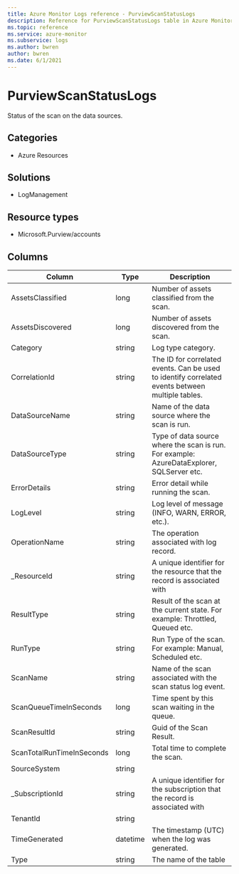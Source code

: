 ```yaml
---
title: Azure Monitor Logs reference - PurviewScanStatusLogs
description: Reference for PurviewScanStatusLogs table in Azure Monitor Logs.
ms.topic: reference
ms.service: azure-monitor
ms.subservice: logs
ms.author: bwren
author: bwren
ms.date: 6/1/2021
---
```


# PurviewScanStatusLogs

 Status of the scan on the data sources.

## Categories

- Azure Resources
## Solutions

- LogManagement
## Resource types

- Microsoft.Purview/accounts




## Columns

|Column|Type|Description|
|---|---|---|
|AssetsClassified|long|Number of assets classified from the scan.|
|AssetsDiscovered|long|Number of assets discovered from the scan.|
|Category|string|Log type category.|
|CorrelationId|string|The ID for correlated events. Can be used to identify correlated events between multiple tables.|
|DataSourceName|string|Name of the data source where the scan is run.|
|DataSourceType|string|Type of data source where the scan is run. For example: AzureDataExplorer, SQLServer etc.|
|ErrorDetails|string|Error detail while running the scan.|
|LogLevel|string|Log level of message (INFO, WARN, ERROR, etc.).|
|OperationName|string|The operation associated with log record.|
|_ResourceId|string|A unique identifier for the resource that the record is associated with|
|ResultType|string|Result of the scan at the current state. For example: Throttled, Queued etc.|
|RunType|string|Run Type of the scan. For example: Manual, Scheduled etc.|
|ScanName|string|Name of the scan associated with the scan status log event.|
|ScanQueueTimeInSeconds|long|Time spent by this scan waiting in the queue.|
|ScanResultId|string|Guid of the Scan Result.|
|ScanTotalRunTimeInSeconds|long|Total time to complete the scan.|
|SourceSystem|string||
|_SubscriptionId|string|A unique identifier for the subscription that the record is associated with|
|TenantId|string||
|TimeGenerated|datetime|The timestamp (UTC) when the log was generated.|
|Type|string|The name of the table|
